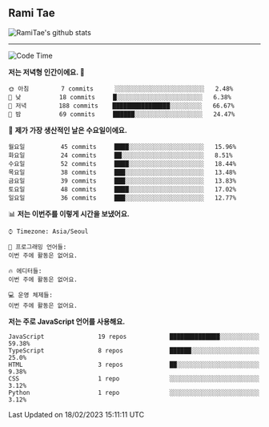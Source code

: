 ## Rami Tae

![RamiTae's github stats](https://github-readme-stats.vercel.app/api?username=RamiTae&show_icons=true&theme=tokyonight)

---
<!--START_SECTION:waka-->
![Code Time](http://img.shields.io/badge/Code%20Time-566%20hrs%2024%20mins-blue)

**저는 저녁형 인간이에요. 🦉** 

```text
🌞 아침         7 commits      ░░░░░░░░░░░░░░░░░░░░░░░░░   2.48% 
🌆 낮　         18 commits     █░░░░░░░░░░░░░░░░░░░░░░░░   6.38% 
🌃 저녁         188 commits    ████████████████░░░░░░░░░   66.67% 
🌙 밤　         69 commits     ██████░░░░░░░░░░░░░░░░░░░   24.47%

```
📅 **제가 가장 생산적인 날은 수요일이에요.** 

```text
월요일          45 commits     ████░░░░░░░░░░░░░░░░░░░░░   15.96% 
화요일          24 commits     ██░░░░░░░░░░░░░░░░░░░░░░░   8.51% 
수요일          52 commits     ████░░░░░░░░░░░░░░░░░░░░░   18.44% 
목요일          38 commits     ███░░░░░░░░░░░░░░░░░░░░░░   13.48% 
금요일          39 commits     ███░░░░░░░░░░░░░░░░░░░░░░   13.83% 
토요일          48 commits     ████░░░░░░░░░░░░░░░░░░░░░   17.02% 
일요일          36 commits     ███░░░░░░░░░░░░░░░░░░░░░░   12.77%

```


📊 **저는 이번주를 이렇게 시간을 보냈어요.** 

```text
⌚︎ Timezone: Asia/Seoul

💬 프로그래밍 언어들: 
이번 주에 활동은 없어요.

🔥 에디터들: 
이번 주에 활동은 없어요.

💻 운영 체제들: 
이번 주에 활동은 없어요.

```

**저는 주로 JavaScript 언어를 사용해요.** 

```text
JavaScript               19 repos            ██████████████░░░░░░░░░░░   59.38% 
TypeScript               8 repos             ██████░░░░░░░░░░░░░░░░░░░   25.0% 
HTML                     3 repos             ██░░░░░░░░░░░░░░░░░░░░░░░   9.38% 
CSS                      1 repo              ░░░░░░░░░░░░░░░░░░░░░░░░░   3.12% 
Python                   1 repo              ░░░░░░░░░░░░░░░░░░░░░░░░░   3.12%

```



 Last Updated on 18/02/2023 15:11:11 UTC
<!--END_SECTION:waka-->
